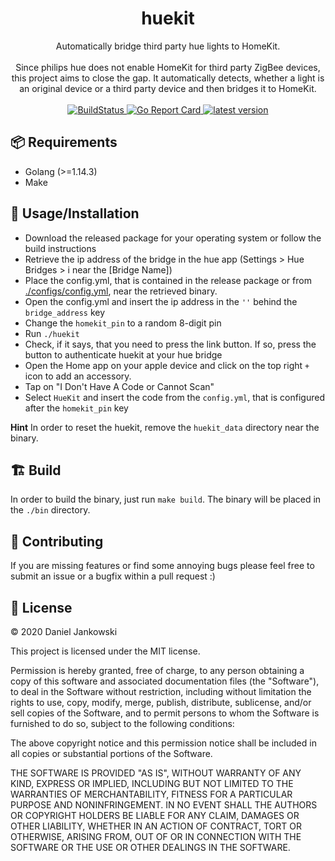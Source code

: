 <h1 align="center">huekit</h1>

<p align="center">
  Automatically bridge third party hue lights to HomeKit.
  <br><br>
  Since philips hue does not enable HomeKit for third party ZigBee devices, this project aims to close the gap.
  It automatically detects, whether a light is an original device or a third party device and then bridges it
  to HomeKit.
  <br><br>
  <a href="https://cloud.drone.io/dj95/huekit">
    <img alt="BuildStatus" src="https://cloud.drone.io/api/badges/dj95/huekit/status.svg" />
  </a>
  <a href="https://goreportcard.com/report/github.com/dj95/huekit">
    <img alt="Go Report Card" src="https://goreportcard.com/badge/github.com/dj95/huekit" />
  </a>
  <a href="https://github.com/dj95/huekit/releases">
    <img alt="latest version" src="https://img.shields.io/github/tag/dj95/huekit.svg" />
  </a>
</p>


## 📦 Requirements

- Golang (>=1.14.3)
- Make


## 🔧 Usage/Installation

- Download the released package for your operating system or follow the build instructions
- Retrieve the ip address of the bridge in the hue app (Settings > Hue Bridges > i near the [Bridge Name])
- Place the config.yml, that is contained in the release package or from [./configs/config.yml](./configs/config.yml), near the retrieved binary.
- Open the config.yml and insert the ip address in the `''` behind the `bridge_address` key
- Change the `homekit_pin` to a random 8-digit pin
- Run `./huekit`
- Check, if it says, that you need to press the link button. If so, press the button to authenticate huekit at your hue bridge
- Open the Home app on your apple device and click on the top right `+` icon to add an accessory.
- Tap on "I Don't Have A Code or Cannot Scan"
- Select `HueKit` and insert the code from the `config.yml`, that is configured after the `homekit_pin` key


**Hint** In order to reset the huekit, remove the `huekit_data` directory near the binary.


## 🏗 Build

In order to build the binary, just run `make build`. The binary will be placed in the `./bin` directory.


## 🤝 Contributing

If you are missing features or find some annoying bugs please feel free to submit an issue or a bugfix within a pull request :)


## 📝 License

© 2020 Daniel Jankowski


This project is licensed under the MIT license.


Permission is hereby granted, free of charge, to any person obtaining a copy
of this software and associated documentation files (the "Software"), to deal
in the Software without restriction, including without limitation the rights
to use, copy, modify, merge, publish, distribute, sublicense, and/or sell
copies of the Software, and to permit persons to whom the Software is
furnished to do so, subject to the following conditions:


The above copyright notice and this permission notice shall be included in all
copies or substantial portions of the Software.


THE SOFTWARE IS PROVIDED "AS IS", WITHOUT WARRANTY OF ANY KIND, EXPRESS OR
IMPLIED, INCLUDING BUT NOT LIMITED TO THE WARRANTIES OF MERCHANTABILITY,
FITNESS FOR A PARTICULAR PURPOSE AND NONINFRINGEMENT. IN NO EVENT SHALL THE
AUTHORS OR COPYRIGHT HOLDERS BE LIABLE FOR ANY CLAIM, DAMAGES OR OTHER
LIABILITY, WHETHER IN AN ACTION OF CONTRACT, TORT OR OTHERWISE, ARISING FROM,
OUT OF OR IN CONNECTION WITH THE SOFTWARE OR THE USE OR OTHER DEALINGS IN THE
SOFTWARE.
